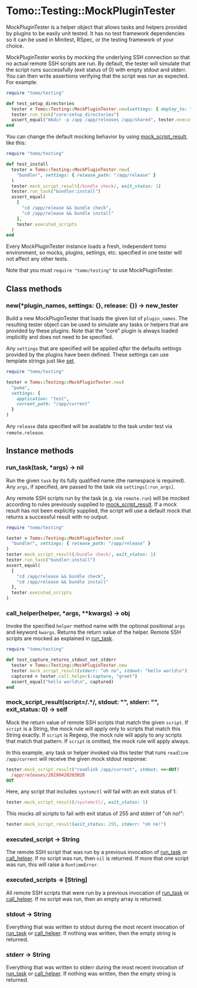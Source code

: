 # Tomo::Testing::MockPluginTester

MockPluginTester is a helper object that allows tasks and helpers provided by plugins to be easily unit tested. It has no test framework dependencies so it can be used in Minitest, RSpec, or the testing framework of your choice.

MockPluginTester works by mocking the underlying SSH connection so that no actual remote SSH scripts are run. By default, the tester will simulate that the script runs successfully (exit status of 0) with empty stdout and stderr. You can then write assertions verifying that the script was run as expected. For example:

```ruby
require "tomo/testing"

def test_setup_directories
  tester = Tomo::Testing::MockPluginTester.new(settings: { deploy_to: "/app" })
  tester.run_task("core:setup_directories")
  assert_equal("mkdir -p /app /app/releases /app/shared", tester.executed_script)
end
```

You can change the default mocking behavior by using [mock_script_result][], like this:

```ruby
require "tomo/testing"

def test_install
  tester = Tomo::Testing::MockPluginTester.new(
    "bundler", settings: { release_path: "/app/release" }
  )
  tester.mock_script_result(/bundle check/, exit_status: 1)
  tester.run_task("bundler:install")
  assert_equal(
    [
      "cd /app/release && bundle check",
      "cd /app/release && bundle install"
    ],
    tester.executed_scripts
  )
end
```

Every MockPluginTester instance loads a fresh, independent tomo environment, so mocks, plugins, settings, etc. specified in one tester will not affect any other tests.

Note that you must `require "tomo/testing"` to use MockPluginTester.

## Class methods

### new(\*plugin_names, settings: {}, release: {}) → new_tester

Build a new MockPluginTester that loads the given list of `plugin_names`. The resulting tester object can be used to simulate any tasks or helpers that are provided by these plugins. Note that the "core" plugin is always loaded implicitly and does not need to be specified.

Any `settings` that are specified will be applied _after_ the defaults settings provided by the plugins have been defined. These settings can use template strings just like [set](../../configuration.md#sethash).

```ruby
require "tomo/testing"

tester = Tomo::Testing::MockPluginTester.new(
  "puma",
  settings: {
    application: "test",
    current_path: "/app/current"
  }
)
```

Any `release` data specified will be available to the task under test via `remote.release`.

## Instance methods

### run_task(task, \*args) → nil

Run the given `task` by its fully qualified name (the namespace is required). Any `args`, if specified, are passed to the task via `settings[:run_args]`.

Any remote SSH scripts run by the task (e.g. via `remote.run`) will be mocked according to rules previously supplied to [mock_script_result][]. If a mock result has not been explicitly supplied, the script will use a default mock that returns a successful result with no output.

```ruby
require "tomo/testing"

tester = Tomo::Testing::MockPluginTester.new(
  "bundler", settings: { release_path: "/app/release" }
)
tester.mock_script_result(/bundle check/, exit_status: 1)
tester.run_task("bundler:install")
assert_equal(
  [
    "cd /app/release && bundle check",
    "cd /app/release && bundle install"
  ],
  tester.executed_scripts
)
```

### call_helper(helper, \*args, \*\*kwargs) → obj

Invoke the specified `helper` method name with the optional positional `args` and keyword `kwargs`. Returns the return value of the helper. Remote SSH scripts are mocked as explained in [run_task][].

```ruby
require "tomo/testing"

def test_capture_returns_stdout_not_stderr
  tester = Tomo::Testing::MockPluginTester.new
  tester.mock_script_result(stderr: "oh no", stdout: "hello world\n")
  captured = tester.call_helper(:capture, "greet")
  assert_equal("hello world\n", captured)
end
```

### mock_script_result(script=/.\*/, stdout: "", stderr: "", exit_status: 0) → self

Mock the return value of remote SSH scripts that match the given `script`. If `script` is a String, the mock rule will apply only to scripts that match this String exactly. If `script` is Regexp, the mock rule will apply to any scripts that match that pattern. If `script` is omitted, the mock rule will apply always.

In this example, any task or helper invoked via this tester that runs `readline /app/current` will receive the given mock stdout response:

```ruby
tester.mock_script_result("readlink /app/current", stdout: <<~OUT)
  /app/releases/20190420203028
OUT
```

Here, any script that includes `systemctl` will fail with an exit status of 1:

```ruby
tester.mock_script_result(/systemctl/, exit_status: 1)
```

This mocks _all_ scripts to fail with exit status of 255 and stderr of "oh no!":

```ruby
tester.mock_script_result(exit_status: 255, stderr: "oh no!")
```

### executed_script → String

The remote SSH script that was run by a previous invocation of [run_task][] or [call_helper][]. If no script was run, then `nil` is returned. If more that one script was run, this will raise a `RuntimeError`.

### executed_scripts → [String]

All remote SSH scripts that were run by a previous invocation of [run_task][] or [call_helper][]. If no script was run, then an empty array is returned.

### stdout → String

Everything that was written to stdout during the most recent invocation of [run_task][] or [call_helper][]. If nothing was written, then the empty string is returned.

### stderr → String

Everything that was written to stderr during the most recent invocation of [run_task][] or [call_helper][]. If nothing was written, then the empty string is returned.

[call_helper]: #call_helperhelper-42args-4242kwargs-obj
[mock_script_result]: #mock_script_resultscript42-stdout-stderr-exit_status-0-self
[run_task]: #run_tasktask-42args-nil
